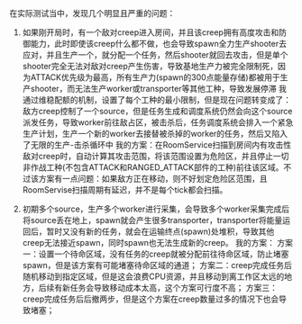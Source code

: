 在实际测试当中，发现几个明显且严重的问题：
1. 如果刚开局时，有一个敌对creep进入房间，并且该creep拥有高度攻击和防御能力，此时即使该creep什么都不做，也会导致spawn全力生产shooter去应对，并且生产一个，就分配一个任务，然后shooter就回去攻击，但是单个shooter完全无法对敌对creep产生伤害，导致基地生产力被完全限制死，因为ATTACK优先级为最高，所有生产力(spawn的300点能量存储)都被用于生产shooter，而无法生产worker或transporter等其他工种，导致发展停滞
我通过维稳配额的机制，设置了每个工种的最小限制，但是现在问题转变成了：敌方creep控制了一个source，但是任务生成和调度系统仍然会向这个source派发任务，导致worker前往敌占区，被击杀后，任务调度系统会排入一个紧急生产计划，生产一个新的worker去接替被杀掉的worker的任务，然后又陷入了无限的生产-击杀循环中
我的方案：在RoomService扫描到房间内有攻击性敌对creep时，自动计算其攻击范围，将该范围设置为危险区，并且停止一切非作战工种(不包含ATTACK和RANGED_ATTACK部件的工种)前往该区域。不过该方案有一点问题：如果敌方正在移动，则不好划定危险区范围，且RoomServise扫描周期有延迟，并不是每个tick都会扫描。

2. 初期多个source，生产多个worker进行采集，会导致多个worker采集完成后将source丢在地上，spawn就会产生很多transporter，transporter将能量运回后，暂时又没有新的任务，就会在运输终点(spawn)处堆积，导致其他creep无法接近spawn，同时spawn也无法生成新的creep。
我的方案：
方案一：设置一个待命区域，没有任务的creep就被分配前往待命区域，防止堵塞spawn，但是该方案有可能堵塞待命区域的通道；
方案二：creep完成任务后随机移动到指定区域，但是这会浪费CPU资源，并且移动到离工作区太远的地方，后续有新任务会导致移动成本太高，这个方案可行度不高；
方案三：creep完成任务后后撤两步，但是这个方案在creep数量过多的情况下也会导致堵塞；

